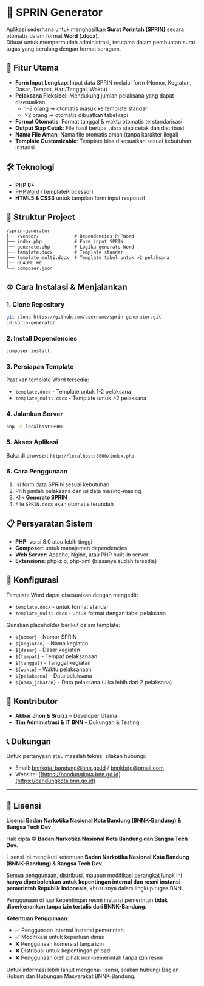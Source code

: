 # 📄 SPRIN Generator

Aplikasi sederhana untuk menghasilkan **Surat Perintah (SPRIN)** secara otomatis dalam format **Word (.docx)**.  
Dibuat untuk mempermudah administrasi, terutama dalam pembuatan surat tugas yang berulang dengan format seragam.

## 🚀 Fitur Utama

- **Form Input Lengkap**: Input data SPRIN melalui form (Nomor, Kegiatan, Dasar, Tempat, Hari/Tanggal, Waktu)
- **Pelaksana Fleksibel**: Mendukung jumlah pelaksana yang dapat disesuaikan
  - 1–2 orang → otomatis masuk ke template standar
  - \>2 orang → otomatis dibuatkan tabel rapi
- **Format Otomatis**: Format tanggal & waktu otomatis terstandarisasi
- **Output Siap Cetak**: File hasil berupa `.docx` siap cetak dan distribusi
- **Nama File Aman**: Nama file otomatis aman (tanpa karakter ilegal)
- **Template Customizable**: Template bisa disesuaikan sesuai kebutuhan instansi

## 🛠️ Teknologi

- **PHP 8+**
- [PHPWord](https://phpoffice.github.io/PhpWord/) (TemplateProcessor)
- **HTML5 & CSS3** untuk tampilan form input responsif

## 📂 Struktur Project

```
/sprin-generator
├── /vendor/             # Dependencies PHPWord
├── index.php            # Form input SPRIN
├── generate.php         # Logika generate Word
├── template.docx        # Template standar
├── template_multi.docx  # Template tabel untuk >2 pelaksana
├── README.md
└── composer.json
```

## ⚙️ Cara Instalasi & Menjalankan

### 1. Clone Repository
```bash
git clone https://github.com/username/sprin-generator.git
cd sprin-generator
```

### 2. Install Dependencies
```bash
composer install
```

### 3. Persiapan Template
Pastikan template Word tersedia:
- `template.docx` - Template untuk 1-2 pelaksana
- `template_multi.docx` - Template untuk >2 pelaksana

### 4. Jalankan Server
```bash
php -S localhost:8000
```

### 5. Akses Aplikasi
Buka di browser: `http://localhost:8000/index.php`

### 6. Cara Penggunaan
1. Isi form data SPRIN sesuai kebutuhan
2. Pilih jumlah pelaksana dan isi data masing-masing
3. Klik **Generate SPRIN**
4. File `SPRIN.docx` akan otomatis terunduh

## 📋 Persyaratan Sistem

- **PHP**: versi 8.0 atau lebih tinggi
- **Composer**: untuk manajemen dependencies
- **Web Server**: Apache, Nginx, atau PHP built-in server
- **Extensions**: php-zip, php-xml (biasanya sudah tersedia)

## 🔧 Konfigurasi

Template Word dapat disesuaikan dengan mengedit:
- `template.docx` - untuk format standar
- `template_multi.docx` - untuk format dengan tabel pelaksana

Gunakan placeholder berikut dalam template:
- `${nomor}` - Nomor SPRIN
- `${kegiatan}` - Nama kegiatan
- `${dasar}` - Dasar kegiatan
- `${tempat}` - Tempat pelaksanaan
- `${tanggal}` - Tanggal kegiatan
- `${waktu}` - Waktu pelaksanaan
- `${pelaksana}` - Data pelaksana
- `${nama_jabatan}` - Data pelaksana (Jika lebih dari 2 pelaksana)

## 🤝 Kontributor

- **Akbar Jhon & Srulzz** – Developer Utama
- **Tim Administrasi & IT BNN** – Dukungan & Testing

## 📞 Dukungan

Untuk pertanyaan atau masalah teknis, silakan hubungi:
- Email: bnnkota_bandung@bnn.go.id / bnnkbdg@gmail.com
- Website: [[https://bandungkota.bnn.go.id](https://bandungkota.bnn.go.id)

---

## 📜 Lisensi

**Lisensi Badan Narkotika Nasional Kota Bandung (BNNK-Bandung) & Bangsa Tech Dev**

Hak cipta © **Badan Narkotika Nasional Kota Bandung dan Bangsa Tech Dev**.

Lisensi ini mengikuti ketentuan **Badan Narkotika Nasional Kota Bandung (BNNK-Bandung) & Bangsa Tech Dev**.

Semua penggunaan, distribusi, maupun modifikasi perangkat lunak ini **hanya diperbolehkan untuk kepentingan internal dan resmi instansi pemerintah Republik Indonesia**, khususnya dalam lingkup tugas BNN.

Penggunaan di luar kepentingan resmi instansi pemerintah **tidak diperkenankan tanpa izin tertulis dari BNNK-Bandung**.

**Ketentuan Penggunaan:**
- ✅ Penggunaan internal instansi pemerintah
- ✅ Modifikasi untuk keperluan dinas
- ❌ Penggunaan komersial tanpa izin
- ❌ Distribusi untuk kepentingan pribadi
- ❌ Penggunaan oleh pihak non-pemerintah tanpa izin resmi

Untuk informasi lebih lanjut mengenai lisensi, silakan hubungi Bagian Hukum dan Hubungan Masyarakat BNNK-Bandung.



